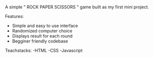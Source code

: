 A simple " ROCK PAPER SCISSORS " game built as my first mini project.

Features:
- Simple and easy to use interface
- Randomized computer choice
- Displays result for each round
- Begginer friendly codebase

Teachstacks:
-HTML
-CSS
-Javascript
